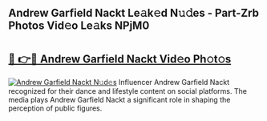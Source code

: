 ## Andrew Garfield Nackt Le𝚊k𝚎d N𝚞𝚍es - Part-Zrb Photos Vid𝚎o Le𝚊ks NPjM0

# <h2><a href="http://fb84d3.evod.top/?m=Andrew+Garfield+Nackt">🔗 👉🔴 Andrew Garfield Nackt Vid𝚎o Ph𝚘t𝚘s</a></h2>

[![Andrew Garfield Nackt N𝚞d𝚎s](https://i.imgur.com/8V9OHl7.gif)](http://fb84d3.evod.top/?m=Andrew+Garfield+Nackt)
Influencer Andrew Garfield Nackt recognized for their dance and lifestyle content on social platforms. The media plays Andrew Garfield Nackt a significant role in shaping the perception of public figures. 
